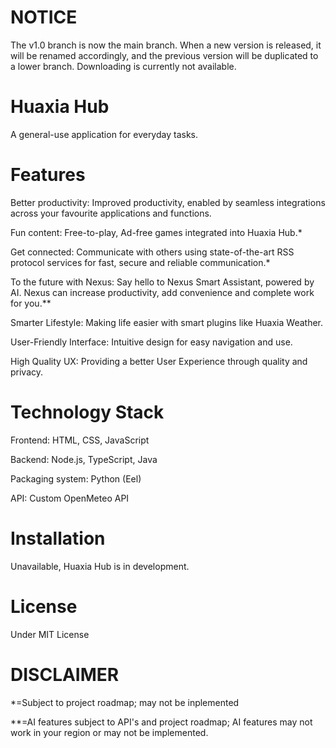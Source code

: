 # NOTICE

The v1.0 branch is now the main branch. When a new version is released, it will be renamed accordingly, and the previous version will be duplicated to a lower branch. Downloading is currently not available.

# Huaxia Hub

A general-use application for everyday tasks.

# Features
Better productivity: Improved productivity, enabled by seamless integrations across your favourite applications and functions.

Fun content: Free-to-play, Ad-free games integrated into Huaxia Hub.*

Get connected: Communicate with others using state-of-the-art RSS
protocol services for fast, secure and reliable communication.*

To the future with Nexus: Say hello to Nexus Smart Assistant, powered by AI. Nexus can increase productivity, add convenience and complete work for you.**

Smarter Lifestyle: Making life easier with smart plugins like Huaxia Weather.

User-Friendly Interface: Intuitive design for easy navigation and use.

High Quality UX: Providing a better User Experience through quality and privacy.

# Technology Stack
Frontend: HTML, CSS, JavaScript

Backend: Node.js, TypeScript, Java

Packaging system: Python (Eel)

API: Custom OpenMeteo API

# Installation

Unavailable, Huaxia Hub is in development.

# License

Under MIT License

# DISCLAIMER

*=Subject to project roadmap; may not be inplemented

**=AI features subject to API's and project roadmap; AI features may not work in your region or may not be implemented.
